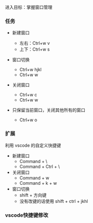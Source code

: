 进入目标：掌握窗口管理

### 任务

- 新建窗口
   - 左右：Ctrl+w v
   - 上下：Ctrl+w s

- 窗口切换
   - Ctrl+w  hjkl
   - Ctrl+w w

- 关闭窗口
   - Ctrl+w  c
   - Ctrl+w w
- 只保留当前窗口，关闭其他所有的窗口
   - Ctrl+w  o
### 扩展
利用 vscode 的自定义快捷键

- 新建窗口
   - Command + \
   - Command + Ctrl + \
- 关闭窗口
   - Command + w
   - Command + k + w
- 窗口切换
   - shift + 方向键
   - 没有改键的话使用 shift + ctrl + jkhl


### vscode快捷键修改

